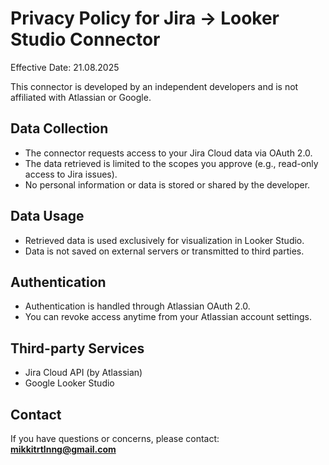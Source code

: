 # Privacy Policy for Jira → Looker Studio Connector

Effective Date: 21.08.2025

This connector is developed by an independent developers and is not affiliated with Atlassian or Google.

## Data Collection
- The connector requests access to your Jira Cloud data via OAuth 2.0.
- The data retrieved is limited to the scopes you approve (e.g., read-only access to Jira issues).
- No personal information or data is stored or shared by the developer.

## Data Usage
- Retrieved data is used exclusively for visualization in Looker Studio.
- Data is not saved on external servers or transmitted to third parties.

## Authentication
- Authentication is handled through Atlassian OAuth 2.0.
- You can revoke access anytime from your Atlassian account settings.

## Third-party Services
- Jira Cloud API (by Atlassian)
- Google Looker Studio

## Contact
If you have questions or concerns, please contact:
**mikkitrtlnng@gmail.com**

